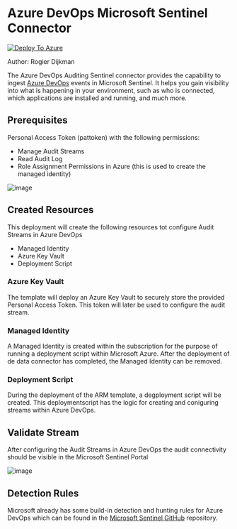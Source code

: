 # Azure DevOps Microsoft Sentinel Connector

[![Deploy To Azure](https://aka.ms/deploytoazurebutton)](https://portal.azure.com/#create/Microsoft.Template/uri/https%3A%2F%2Fraw.githubusercontent.com%2FSecureHats%2FSentinel-playground%2Fmain%2FDataConnectors%2FAzureDevOpsAuditing%2FmainTemplate.json/createUIDefinitionUri/https%3A%2F%2Fraw.githubusercontent.com%2FSecureHats%2FSentinel-playground%2Fmain%2FDataConnectors%2FAzureDevOpsAuditing%2FuiMainTemplate.json)

Author: Rogier Dijkman

The Azure DevOps Auditing Sentinel connector provides the capability to ingest [Azure DevOps](https://docs.microsoft.com/en-us/azure/devops/organizations/audit/auditing-streaming?view=azure-devops#set-up-an-azure-monitor-log-stream) events in Microsoft Sentinel. 
It helps you gain visibility into what is happening in your environment, such as who is connected, which applications are installed and running, and much more.

## Prerequisites

Personal Access Token (pattoken) with the following permissions:
- Manage Audit Streams
- Read Audit Log
- Role Assignment Permissions in Azure (this is used to create the managed identity)

![image](https://user-images.githubusercontent.com/40334679/165294198-6085099f-47f4-43e9-bc75-dfd4fa1ee39f.png)

## Created Resources
This deployment will create the following resources tot configure Audit Streams in Azure DevOps

- Managed Identity
- Azure Key Vault
- Deployment Script

### Azure Key Vault

The template will deploy an Azure Key Vault to securely store the provided Personal Access Token. This token will later be used to configure the audit stream.

### Managed Identity

A Managed Identity is created within the subscription for the purpose of running a deployment script within Microsoft Azure.
After the deployment of de data connector has completed, the Managed Identity can be removed.

### Deployment Script

During the deployment of the ARM template, a degployment script will be created.
This deploymentscript has the logic for creating and coniguring streams within Azure DevOps.

## Validate Stream

After configuring the Audit Streams in Azure DevOps the audit connectivity should be visible in the Microsoft Sentinel Portal

![image](https://user-images.githubusercontent.com/40334679/165304433-cd3a5a65-66cf-463e-8e2c-bc5d175d808e.png)

## Detection Rules

Microsoft already has some build-in detection and hunting rules for Azure DevOps which can be found in the [Microsoft Sentinel GitHub](https://github.com/Azure/Azure-Sentinel/tree/master/Detections/AzureDevOpsAuditing) repository.

